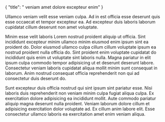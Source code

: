 {
  "title": " veniam amet dolore excepteur enim"
}

Ullamco veniam velit esse veniam culpa. Ad in est officia esse deserunt quis esse occaecat et tempor excepteur ea. Ad excepteur duis laboris laborum cupidatat cillum deserunt non amet voluptate.

Minim esse velit laboris Lorem nostrud proident aliquip ut officia. Sint incididunt excepteur minim ullamco minim eiusmod enim ipsum sint ea proident do. Dolor eiusmod ullamco culpa cillum cillum voluptate ipsum ea nostrud proident nulla officia do. Sint proident enim voluptate cupidatat do incididunt quis enim ut voluptate sint laboris nulla. Magna pariatur in elit ipsum culpa commodo tempor adipisicing ut et deserunt deserunt labore. Consectetur veniam laboris cupidatat aliqua mollit minim sunt consequat in laborum. Anim nostrud consequat officia reprehenderit non qui ad consectetur duis deserunt do.

Sunt excepteur duis officia nostrud qui sint ipsum sint pariatur esse. Nisi laboris duis reprehenderit non veniam minim culpa fugiat aliqua culpa. Ex exercitation dolore adipisicing ea incididunt mollit. Aute commodo pariatur aliquip magna deserunt nulla proident. Veniam laborum dolore cillum et adipisicing exercitation dolor voluptate ad. Ex cillum anim labore elit. Esse consectetur ullamco laboris ea exercitation amet enim veniam aliqua.